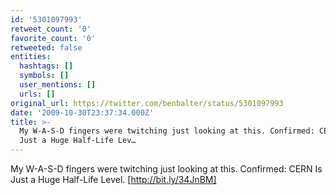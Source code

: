 ```yaml
---
id: '5301097993'
retweet_count: '0'
favorite_count: '0'
retweeted: false
entities:
  hashtags: []
  symbols: []
  user_mentions: []
  urls: []
original_url: https://twitter.com/benbalter/status/5301097993
date: '2009-10-30T23:37:34.000Z'
title: >-
  My W-A-S-D fingers were twitching just looking at this. Confirmed: CERN Is
  Just a Huge Half-Life Lev…
---
```


My W-A-S-D fingers were twitching just looking at this. Confirmed: CERN Is Just a Huge Half-Life Level. [http://bit.ly/34JnBM]